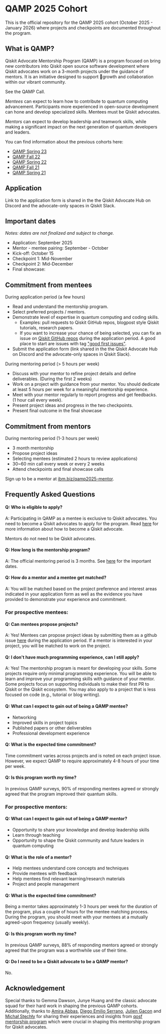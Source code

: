 # QAMP 2025 Cohort

This is the official repository for the QAMP 2025 cohort (October 2025 - January 2026) where projects and checkpoints are documented throughout the program.

## What is QAMP?

Qiskit Advocate Mentorship Program (QAMP) is a program focused on bring new contributors into Qiskit open source software development where Qiskit advocates work on a 3-month projects under the guidance of mentors. It is an initiative designed to support growth and collaboration within our vibrant community. 

See the QAMP Call.

*Mentees* can expect to learn how to contribute to quantum computing advancement. Participants more experienced in open-source development can hone and develop specialized skills. Mentees must be Qiskit advocates.

*Mentors* can expect to develop leadership and teamwork skills, while making a significant impact on the next generation of quantum developers and leaders.


You can find information about the previous cohorts here:
- [QAMP Spring 23](https://github.com/qiskit-advocate/qamp-spring-23)
- [QAMP Fall 22](https://github.com/qiskit-advocate/qamp-fall-22)
- [QAMP Spring 22](https://github.com/qiskit-advocate/qamp-spring-22)
- [QAMP Fall 21](https://github.com/qiskit-advocate/qamp-fall-21)
- [QAMP Spring 21](https://github.com/qiskit-advocate/qamp-spring-21)

## Application

Link to the application form is shared in the the Qiskit Advocate Hub on Discord and the advocate-only spaces in Qiskit Slack.

## Important dates

*Notes: dates are not finalized and subject to change.*

- Application: September 2025
- Mentor - mentee pairing: September - October
- Kick-off: October 15 
- Checkpoint 1: Mid-November
- Checkpoint 2: Mid-December
- Final showcase: 

## Commitment from mentees

During application period (a few hours)
- Read and understand the mentorship program.
- Select preferred projects / mentors.
- Demonstrate level of expertise in quantum computing and coding skills.
    - Examples: pull requests to Qiskit GitHub repos, blogpost style Qiskit tutorials, research papers.
    - If you want to increase your chance of being selected, you can fix an issue on [Qiskit GitHub repos](https://github.com/Qiskit) during the application period. A good place to start are issues with tag ["good first issues"](https://github.com/Qiskit/qiskit-terra/issues?page=1&q=is%3Aopen+is%3Aissue+label%3A%22good+first+issue%22+sort%3Aupdated-asc+-label%3A%22status%3A+pending+PR%22).
- Submit the application form (link shared in the the Qiskit Advocate Hub on Discord and the advocate-only spaces in Qiskit Slack).

During mentoring period (> 5 hours per week)
- Discuss with your mentor to refine project details and define deliverables. (During the first 2 weeks)
- Work on a project with guidance from your mentor. You should dedicate at least 5 hours per week for a meaningful mentorship experience.
- Meet with your mentor regularly to report progress and get feedbacks. (1 hour call every week).
- Present project ideas and progress in the two checkpoints.
- Present final outcome in the final showcase

## Commitment from mentors

During mentoring period (1-3 hours per week)
- 3 month mentorship
- Propose project ideas
- Selecting mentees (estimated 2 hours to review applications)
- 30~60 min call every week or every 2 weeks
- Attend checkpoints and final showcase calls

Sign up to be a mentor at [ibm.biz/qamp2025-mentor](https://ibm.biz/qamp2025-mentor).


## Frequently Asked Questions

#### Q: Who is eligible to apply?
A: Participating in QAMP as a mentee is exclusive to Qiskit advocates. You need to become a Qiskit advocates to apply for the program. Read [here](https://www.ibm.com/quantum/community#advocates) for more information about how to become a Qiskit advocate. 

Mentors do not need to be Qiskit advocates.


#### Q: How long is the mentorship program?
A: The official mentoring period is 3 months. See [here](#important-dates) for the important dates.

#### Q: How do a mentor and a mentee get matched?
A: You will be matched based on the project preference and interest areas indicated in your application form as well as the evidence you have provided to demonstrate your experience and commitment.


### For prospective mentees:

#### Q: Can mentees propose projects?
A: Yes! Mentees can propose project ideas by submitting them as a github issue [here](https://github.com/qiskit-advocate/qamp-2025/issues) during the application period. If a mentor is interested in your project, you will be matched to work on the project.

#### Q: I don't have much programming experience, can I still apply?
A: Yes! The mentorship program is meant for developing your skills. Some projects require only minimal programming experience. You will be able to learn and improve your programming skills with guidance of your mentor. Some projects focus on supporting individuals to make their first PR to Qiskit or the Qiskit ecosystem. You may also apply to a project that is less focused on code (e.g., tutorial or blog writing).

#### Q: What can I expect to gain out of being a QAMP mentee?
- Networking
- Improved skills in project topics
- Published papers or other deliverables 
- Professional development experience

#### Q: What is the expected time commitment?
Time commitment varies across projects and is noted on each project issue. However, we expect QAMP to require approximately 4-8 hours of your time per week.

#### Q: Is this program worth my time?
In previous QAMP surveys, 90% of responding mentees agreed or strongly agreed that the program improved their quantum skills.​

### For prospective mentors:

#### Q:  What can I expect to gain out of being a QAMP mentor?
- Opportunity to share your knowledge and develop leadership skills
- Learn through teaching
- Opportunity to shape the Qiskit community and future leaders in quantum computing

#### Q:  What is the role of a mentor?
- Help mentees understand core concepts and techniques
- Provide mentees with feedback
- Help mentees find relevant learning/research materials
- Project and people management

#### Q:  What is the expected time commitment?
Being a mentor takes approximately 1-3 hours per week for the duration of the program, plus a couple of hours for the mentee matching process. During the program, you should meet with your mentees at a mutually agreed-upon frequency (usually weekly).

#### Q:  Is this program worth my time?
In previous QAMP surveys, 88% of responding mentors agreed or strongly agreed that the program was a worthwhile use of their time.​

#### Q: Do I need to be a Qiskit advocate to be a QAMP mentor?
No. 


## Acknowledgement

Special thanks to Gemma Dawson, Junye Huang and the classic advocate squad for their hard work in shaping the previous QAMP cohorts. Additionally, thanks to [Amira Abbas](https://github.com/amyami187), [Diego Emilio Serrano](https://github.com/diemilio), [Julien Gacon](https://github.com/Cryoris) and [Michał Stęchły](https://github.com/mstechly) for sharing their experiences and insights from [qosf mentorship program](https://qosf.org/qc_mentorship/) which were crucial in shaping this mentorship program for Qiskit advocates.
